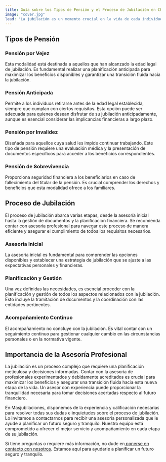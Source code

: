 ```yaml
--- 
title: Guía sobre los Tipos de Pensión y el Proceso de Jubilación en Chile"
image: "cover.jpg" 
lead: "La jubilación es un momento crucial en la vida de cada individuo, y comprender las diferentes modalidades de pensión disponibles es esencial para una transición exitosa. Este artículo explora las principales opciones de pensión en Chile, desde la pensión por vejez hasta la pensión de sobrevivencia, y destaca la importancia de una planificación adecuada y asesoría profesional para garantizar un futuro financiero seguro."
---
```


## Tipos de Pensión

### Pensión por Vejez
Esta modalidad está destinada a aquellos que han alcanzado la edad legal de jubilación. Es fundamental realizar una planificación anticipada para maximizar los beneficios disponibles y garantizar una transición fluida hacia la jubilación.

### Pensión Anticipada
Permite a los individuos retirarse antes de la edad legal establecida, siempre que cumplan con ciertos requisitos. Esta opción puede ser adecuada para quienes desean disfrutar de su jubilación anticipadamente, aunque es esencial considerar las implicancias financieras a largo plazo.

### Pensión por Invalidez
Diseñada para aquellos cuya salud les impide continuar trabajando. Este tipo de pensión requiere una evaluación médica y la presentación de documentos específicos para acceder a los beneficios correspondientes.

### Pensión de Sobrevivencia
Proporciona seguridad financiera a los beneficiarios en caso de fallecimiento del titular de la pensión. Es crucial comprender los derechos y beneficios que esta modalidad ofrece a los familiares.

## Proceso de Jubilación

El proceso de jubilación abarca varias etapas, desde la asesoría inicial hasta la gestión de documentos y la planificación financiera. Se recomienda contar con asesoría profesional para navegar este proceso de manera eficiente y asegurar el cumplimiento de todos los requisitos necesarios.

### Asesoría Inicial

La asesoría inicial es fundamental para comprender las opciones disponibles y establecer una estrategia de jubilación que se ajuste a las expectativas personales y financieras.

### Planificación y Gestión

Una vez definidas las necesidades, es esencial proceder con la planificación y gestión de todos los aspectos relacionados con la jubilación. Esto incluye la tramitación de documentos y la coordinación con las entidades pertinentes.

### Acompañamiento Continuo

El acompañamiento no concluye con la jubilación. Es vital contar con un seguimiento continuo para gestionar cualquier cambio en las circunstancias personales o en la normativa vigente.

## Importancia de la Asesoría Profesional

La jubilación es un proceso complejo que requiere una planificación meticulosa y decisiones informadas. Contar con la asesoría de profesionales experimentados y debidamente acreditados es crucial para maximizar los beneficios y asegurar una transición fluida hacia esta nueva etapa de la vida. Un asesor con experiencia puede proporcionar la tranquilidad necesaria para tomar decisiones acertadas respecto al futuro financiero.

En Masjubilaciones, disponemos de la experiencia y calificación necesarias para resolver todas sus dudas e inquietudes sobre el proceso de jubilación. Lo invitamos a contactarnos para recibir una asesoría personalizada que le ayude a planificar un futuro seguro y tranquilo. Nuestro equipo está comprometido a ofrecer el mejor servicio y acompañamiento en cada etapa de su jubilación.

Si tiene preguntas o requiere más información, no dude en[ ponerse en contacto con nosotros](#contacto). Estamos aquí para ayudarle a planificar un futuro seguro y tranquilo.
